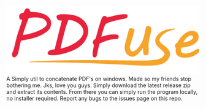 ![PDFuse Logo](https://github.com/angusbarnes/PDFuse/blob/main/Logo.png)
 A Simply util to concatenate PDF's on windows. Made so my friends stop bothering me. Jks, love you guys.  Simply download the latest release zip and extract its contents. From there you can simply run the program locally, no installer required. Report any bugs to the issues page on this repo.
